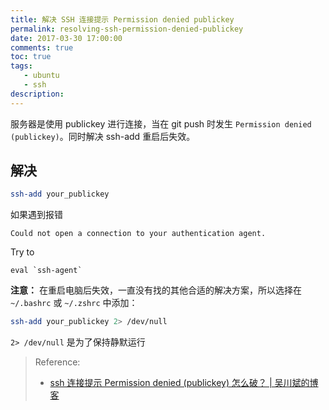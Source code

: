 ```yaml
---
title: 解决 SSH 连接提示 Permission denied publickey
permalink: resolving-ssh-permission-denied-publickey
date: 2017-03-30 17:00:00
comments: true
toc: true
tags:
   - ubuntu
   - ssh
description:
---
```


服务器是使用 publickey 进行连接，当在 git push 时发生 `Permission denied (publickey)`。同时解决 ssh-add 重启后失效。

## 解决

```bash
ssh-add your_publickey
```

如果遇到报错

```
Could not open a connection to your authentication agent.
```

Try to

```
eval `ssh-agent`
```

**注意：** 在重启电脑后失效，一直没有找的其他合适的解决方案，所以选择在 `~/.bashrc` 或 `~/.zshrc` 中添加：

```bash
ssh-add your_publickey 2> /dev/null
```

`2> /dev/null` 是为了保持静默运行

<!--more -->

> Reference:
>
> - [ssh 连接提示 Permission denied (publickey) 怎么破？ | 吴川斌的博客](http://www.mr-wu.cn/ssh-permission-denied-publickey/)
